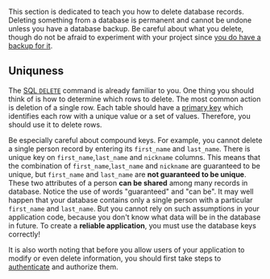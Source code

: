 This section is dedicated to teach you how to delete database records.
Deleting something from a database is permanent and cannot be undone unless you have a database
backup. Be careful about what you delete, though do not be afraid to experiment with
your project since [you do have a backup for it](todo).

## Uniquness
The [SQL `DELETE`](database/#delete) command is already familiar to you.
One thing you should think of is how to determine which rows to delete. The most common action
is deletion of a single row. Each table should have a
[primary key](/articles/relational-database/#key) which identifies
each row with a unique value or a set of values. Therefore, you should use it to delete rows.

Be especially careful about compound keys. For example, you cannot delete a single person record by entering
its `first_name` and `last_name`. There is unique key on `first_name`,`last_name` and `nickname`
columns. This means that the combination of `first_name`,`last_name` and `nickname` are guaranteed to be unique,
but `first_name` and `last_name` are **not guaranteed to be unique**. These two attributes
of a person **can be shared** among many records in database. Notice the use of words "guaranteed" and
"can be". It may well happen that your database contains only a single person with a particular
`first_name` and `last_name`. But you cannot rely on such assumptions in your application code, because you don't
know what data will be in the database in future. To create a **reliable application**, you must
use the database keys correctly!

It is also worth noting that before you allow users of your application to modify or even
delete information, you should first
take steps to [authenticate](/walkthrough/login) and authorize them.
